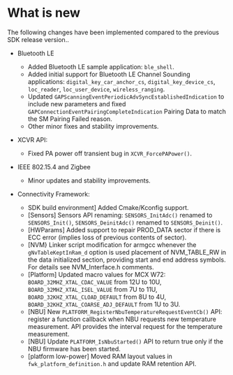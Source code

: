 # What is new 

The following changes have been implemented compared to the previous SDK release version..

-   Bluetooth LE

    -   Added Bluetooth LE sample application: `ble_shell`.
    -   Added initial support for Bluetooth LE Channel Sounding applications: `digital_key_car_anchor_cs`, `digital_key_device_cs`, `loc_reader`, `loc_user_device`, `wireless_ranging`.
    -   Updated `GAPScanningEventPeriodicAdvSyncEstablishedIndication` to include new parameters and fixed `GAPConnectionEventPairingCompleteIndication` Pairing Data to match the SM Pairing Failed reason.
    -   Other minor fixes and stability improvements.
-   XCVR API:
    -   Fixed PA power off transient bug in `XCVR_ForcePAPower()`.
-   IEEE 802.15.4 and Zigbee

    -   Minor updates and stability improvements.

-   Connectivity Framework:

    -   SDK build environment\] Added Cmake/Kconfig support.
    -   \[Sensors\] Sensors API renaming: `SENSORS_InitAdc()` renamed to `SENSORS_Init()`, `SENSORS_DeinitAdc()` renamed to `SENSORS_Deinit()`.
    -   \[HWParams\] Added support to repair PROD\_DATA sector if there is ECC error \(implies loss of previous contents of sector\).
    -   \[NVM\} Linker script modification for armgcc whenever the `gNvTableKeptInRam_d` option is used placement of NVM\_TABLE\_RW in the data initialized section, providing start and end address symbols. For details see NVM\_Interface.h comments.
    -   \[Platform\] Updated macro values for MCX W72: `BOARD_32MHZ_XTAL_CDAC_VALUE` from 12U to 10U, `BOARD_32MHZ_XTAL_ISEL_VALUE` from 7U to 11U, `BOARD_32KHZ_XTAL_CLOAD_DEFAULT` from 8U to 4U, `BOARD_32KHZ_XTAL_COARSE_ADJ_DEFAULT` from 1U to 3U.
    -   \[NBU\] New `PLATFORM_RegisterNbuTemperatureRequestEventCb()` API: register a function callback when NBU requests new temperature measurement. API provides the interval request for the temperature measurement.
    -   \[NBU\] Update `PLATFORM_IsNbuStarted()` API to return true only if the NBU firmware has been started.
    -   \[platform low-power\] Moved RAM layout values in `fwk_platform_definition.h` and update RAM retention API.

